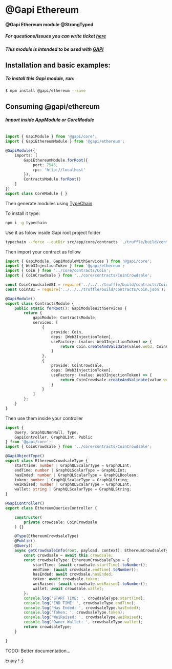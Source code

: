 # @Gapi Ethereum

#### @Gapi Ethereum module @StrongTyped

##### For questions/issues you can write ticket [here](http://gitlab.youvolio.com/gapi/ethereum/issues)
##### This module is intended to be used with [GAPI](https://github.com/Stradivario/gapi)

## Installation and basic examples:
##### To install this Gapi module, run:

```bash
$ npm install @gapi/ethereum --save
```

## Consuming @gapi/ethereum

##### Import inside AppModule or CoreModule
```typescript

import { GapiModule } from '@gapi/core';
import { GapiEthereumModule } from '@gapi/ethereum';

@GapiModule({
    imports: [
        GapiEthereumModule.forRoot({
            port: 7545,
            rpc: 'http://localhost'
        }),
        ContractsModule.forRoot()
    ]
})
export class CoreModule { }
```

Then generate modules using [TypeChain](https://github.com/Neufund/TypeChain)

To install it type:

```bash
npm i -g typechain
```

Use it as folow inside Gapi root project folder
```bash
typechain --force --outDir src/app/core/contracts './truffle/build/contracts/*.json'
```

Then import your contract as follow
```typescript
import { GapiModule, GapiModuleWithServices } from '@gapi/core';
import { Web3InjectionToken } from '@gapi/ethereum';
import { Coin } from '../core/contracts/Coin';
import { CoinCrowdsale } from '../core/contracts/CoinCrowdsale';

const CoinCrowdsaleABI = require('../../../truffle/build/contracts/CoinCrowdsale.json');
const CoinABI = require('../../../truffle/build/contracts/Coin.json');

@GapiModule()
export class ContractsModule {
    public static forRoot(): GapiModuleWithServices {
        return {
            gapiModule: ContractsModule,
            services: [
                {
                    provide: Coin,
                    deps: [Web3InjectionToken],
                    useFactory: (value: Web3InjectionToken) => {
                        return Coin.createAndValidate(value.web3, CoinABI.networks[Object.keys(CoinABI.networks)[0]].address);
                    }
                },
                {
                    provide: CoinCrowdsale,
                    deps: [Web3InjectionToken],
                    useFactory: (value: Web3InjectionToken) => {
                        return CoinCrowdsale.createAndValidate(value.web3, CoinCrowdsaleABI.networks[Object.keys(CoinCrowdsaleABI.networks)[0]].address);
                    }
                }
            ]
        };
    }
}

```

Then use them inside your controller
```typescript
import {
    Query, GraphQLNonNull, Type,
    GapiController, GraphQLInt, Public
} from '@gapi/core';
import { CoinCrowdsale } from '../core/contracts/CoinCrowdsale';

@GapiObjectType()
export class EthereumCrowdsaleType {
    startTime: number | GraphQLScalarType = GraphQLInt;
    endTime: number | GraphQLScalarType = GraphQLInt;
    hasEnded: number | GraphQLScalarType = GraphQLBoolean;
    token: number | GraphQLScalarType = GraphQLString;
    weiRaised: number | GraphQLScalarType = GraphQLInt;
    wallet: string | GraphQLScalarType = GraphQLString;
}

@GapiController()
export class EthereumQueriesController {

    constructor(
        private crowdsale: CoinCrowdsale
    ) {}

    @Type(EthereumCrowdsaleType)
    @Public()
    @Query()
    async getCrowdsaleInfo(root, payload, context): EthereumCrowdsaleType  {
        const crowdsale = await this.crowdsale;
        const crowdsaleType: EthereumCrowdsaleType = {
            startTime: (await crowdsale.startTime).toNumber();
            endTime: (await crowdsale.endTime).toNumber();
            hasEnded: await crowdsale.hasEnded;
            token: await crowdsale.token;
            weiRaised: (await crowdsale.weiRaised).toNumber();
            wallet: await crowdsale.wallet;
        };
        console.log('START TIME: ', crowdsaleType.startTime);
        console.log('END TIME: ', crowdsaleType.endTime);
        console.log('Has Ended: ', crowdsaleType.hasEnded);
        console.log('Token: ', crowdsaleType.token);
        console.log('WeiRaised: ', crowdsaleType.weiRaised);
        console.log('Owner Wallet: ', crowdsaleType.wallet);
        return crowdsaleType;
    }

}

```

TODO: Better documentation...

Enjoy ! :)
